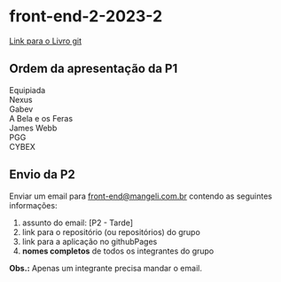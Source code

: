 # front-end-2-2023-2

[Link para o Livro git](https://git-scm.com/book/en/v2)

## Ordem da apresentação da P1

Equipiada  
Nexus  
Gabev  
A Bela e os Feras  
James Webb  
PGG  
CYBEX


## Envio da P2

Enviar um email para front-end@mangeli.com.br contendo as seguintes informações:

1. assunto do email: [P2 - Tarde]  
2. link para o repositório (ou repositórios) do grupo  
3. link para a aplicação no githubPages  
4. **nomes completos** de todos os integrantes do grupo  


**Obs.:** Apenas um integrante precisa mandar o email.
